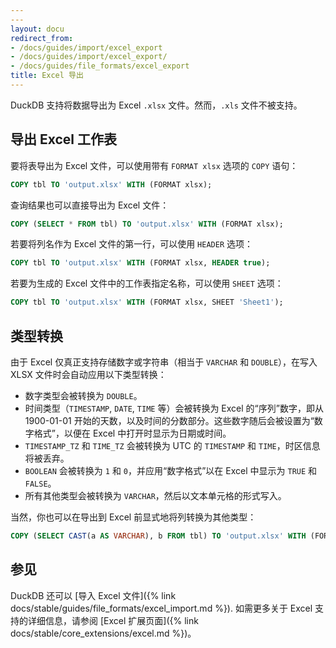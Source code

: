 ```yaml
---
---
layout: docu
redirect_from:
- /docs/guides/import/excel_export
- /docs/guides/import/excel_export/
- /docs/guides/file_formats/excel_export
title: Excel 导出
---
```


DuckDB 支持将数据导出为 Excel `.xlsx` 文件。然而，`.xls` 文件不被支持。

## 导出 Excel 工作表

要将表导出为 Excel 文件，可以使用带有 `FORMAT xlsx` 选项的 `COPY` 语句：

```sql
COPY tbl TO 'output.xlsx' WITH (FORMAT xlsx);
```

查询结果也可以直接导出为 Excel 文件：

```sql
COPY (SELECT * FROM tbl) TO 'output.xlsx' WITH (FORMAT xlsx);
```

若要将列名作为 Excel 文件的第一行，可以使用 `HEADER` 选项：

```sql
COPY tbl TO 'output.xlsx' WITH (FORMAT xlsx, HEADER true);
```

若要为生成的 Excel 文件中的工作表指定名称，可以使用 `SHEET` 选项：

```sql
COPY tbl TO 'output.xlsx' WITH (FORMAT xlsx, SHEET 'Sheet1');
```

## 类型转换

由于 Excel 仅真正支持存储数字或字符串（相当于 `VARCHAR` 和 `DOUBLE`），在写入 XLSX 文件时会自动应用以下类型转换：

* 数字类型会被转换为 `DOUBLE`。
* 时间类型（`TIMESTAMP`, `DATE`, `TIME` 等）会被转换为 Excel 的“序列”数字，即从 1900-01-01 开始的天数，以及时间的分数部分。这些数字随后会被设置为“数字格式”，以便在 Excel 中打开时显示为日期或时间。
* `TIMESTAMP_TZ` 和 `TIME_TZ` 会被转换为 UTC 的 `TIMESTAMP` 和 `TIME`，时区信息将被丢弃。
* `BOOLEAN` 会被转换为 `1` 和 `0`，并应用“数字格式”以在 Excel 中显示为 `TRUE` 和 `FALSE`。
* 所有其他类型会被转换为 `VARCHAR`，然后以文本单元格的形式写入。

当然，你也可以在导出到 Excel 前显式地将列转换为其他类型：

```sql
COPY (SELECT CAST(a AS VARCHAR), b FROM tbl) TO 'output.xlsx' WITH (FORMAT xlsx);
```

## 参见

DuckDB 还可以 [导入 Excel 文件]({% link docs/stable/guides/file_formats/excel_import.md %}).
如需更多关于 Excel 支持的详细信息，请参阅 [Excel 扩展页面]({% link docs/stable/core_extensions/excel.md %})。